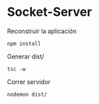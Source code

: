 
# Socket-Server

Reconstruir la aplicación
```
npm install
```

Generar dist/
```
tsc -w
```

Correr servidor
```
nodemon dist/
```
